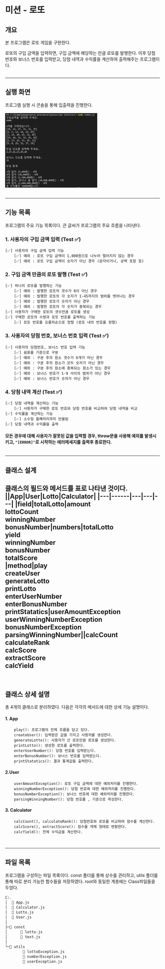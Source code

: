 # 미션 - 로또

## 개요
본 프로그램은 로또 게임을 구현한다. 

로또의 구입 금액을 입력하면, 구입 금액에 해당하는 만큼 로또를 발행한다. 이후 당첨 번호와 보너스 번호를 입력받고, 당첨 내역과 수익률을 계산하여 출력해주는 프로그램이다.<br/><br/>

---

## 실행 화면
프로그램 실행 시 콘솔을 통해 입출력을 진행한다. <br/><br/>
<img src='./lotto.jpg' style='width: 300px'/><br/><br/>

---

## 기능 목록
프로그램의 주요 기능 목록이다. 큰 글씨가 프로그램의 주요 흐름을 나타낸다.

### 1. 사용자의 구입 금액 입력 (Test ✅)
    [✅] 사용자의 구입 금액 입력 기능
        [✅] 예외 : 로또 구입 금액이 1,000원으로 나누어 떨어지지 않는 경우
        [✅] 예외 : 로또 구입 금액이 숫자가 아닌 경우 (문자이거나, 공백 포함 등)
 
### 2. 구입 금액 만큼의 로또 발행 (Test ✅)
    [✅] 하나의 로또를 발행하는 기능
        [✅] 예외 : 발행한 로또의 갯수가 6이 아닌 경우
        [✅] 예외 : 발행한 로또의 각 숫자가 1-45까지의 범위를 벗어나는 경우
        [✅] 예외 : 발행한 로또가 숫자가 아닌 경우
        [✅] 예외 : 발행한 로또의 각 숫자가 중복되는 경우
    [✅] 사용자가 구매한 로또의 갯수만큼 로또를 생성
    [✅] 구매한 로또의 수량과 로또 번호를 출력하는 기능
        [✅] 로또 번호를 오름차순으로 정렬 (로또 내의 번호를 정렬)

### 3. 사용자의 당첨 번호, 보너스 번호 입력 (Test ✅)
    [✅] 사용자의 당첨번호, 보너스 번호 입력 기능
        [✅] 쉼표를 기준으로 구분
        [✅] 예외 : 구분 후의 원소 갯수가 6개가 아닌 경우
        [✅] 예외 : 구분 후의 원소가 모두 숫자가 아닌 경우
        [✅] 예외 : 구분 후의 원소에 중복되는 원소가 있는 경우
        [✅] 예외 : 보너스 번호가 1-9 사이의 범위가 아닌 경우
        [✅] 예외 : 보너스 번호가 숫자가 아닌 경우
### 4. 당첨 내역 계산 (Test ✅)
    [✅] 당첨 내역을 계산하는 기능
        [✅] 사용자가 구매한 로또 번호와 당첨 번호를 비교하여 당첨 내역을 비교
    [✅] 수익률을 계산하는 기능
        [✅] 소수점 둘째자리까지 반올림
    [✅] 당첨 내역과 수익률을 출력

####  모든 경우에 대해 사용자가 잘못된 값을 입력할 경우, throw문을 사용해 예외를 발생시키고, <code>"[ERROR]"</code>로 시작하는 에러메세지를 출력후 종료한다. <br/><br/>

---

## 클래스 설계
클래스의 필드와 메서드를 표로 나타낸 것이다.
||App|User|Lotto|Calculator|
|---|------|---|---|---|
|field|totalLotto|amount<br/>lottoCount<br/>winningNumber<br/>bonusNumber|numbers|totalLotto<br/>yield<br/>winningNumber<br/>bonusNumber<br/>totalScore<br/>
|method|play<br/>createUser<br/>generateLotto<br/>printLotto<br/>enterUserNumber<br/>enterBonusNumber<br/>printStatatics|userAmountException<br/>userWinningNumberException<br/>bonusNumberException<br/>parsingWinningNumber||calcCount<br/>calculateRank<br/>calcScore<br/>extractScore<br/>calcYield
---
<br/>

## 클래스 상세 설명

총 4개의 클래스로 분리하였다. 다음은 각각의 메서드에 대한 상세 기능 설명이다. 
#### 1. App
        play(): 프로그램의 전체 흐름을 담고 있다.
        createUser(): 입력받은 값을 가지고 사용자를 생성한다.
        generateLotto(): 사용자가 산 로또만큼 로또를 생성한다.
        printLotto(): 생성한 로또를 출력한다.
        enterUserNumber(): 당첨 번호를 입력받는다.
        enterBonusNumber(): 보너스 번호를 입력받는다.
        printStatatics(): 결과 통계값을 출력한다.

#### 2.User
        userAmountException(): 로또 구입 금액에 대한 예외처리를 진행한다.
        winningNumberException(): 당첨 번호에 대한 예외처리를 진행한다.
        bonusNumberException(): 보너스 번호에 대한 예외처리를 진행한다.
        parsingWinningNumber(): 당첨 번호를 , 기준으로 파싱한다.

#### 3. Calculator
        calcCount(), calculateRank(): 당첨번호와 로또를 비교하여 점수를 계산한다.
        calcScore(), extractScore(): 점수를 객체 형태로 변환한다.
        calcYield(): 전체 수익금을 계산한다.
<br/>

---
## 파일 목록
프로그램을 구성하는 파일 목록이다. const 폴더를 통해 상수를 관리하고, utils 폴더를 통해 따로 분리 가능한 함수들을 저장하였다. root와 동일한 계층에는 Class파일들을 두었다.


    C:.
    │  📁 App.js
    │  📁 Calculator.js
    │  📁 Lotto.js
    │  📁 User.js
    │  
    ├─📁 const
    │      📁 lotto.js
    │      📁 text.js
    │      
    └─📁 utils
            📁 lottoException.js
            📁 numberException.js
            📁 userException.js
                
